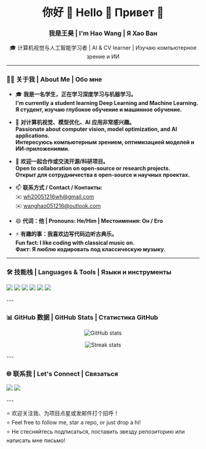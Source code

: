 <h1 align="center">你好 👋 Hello 👋 Привет 👋</h1>
<h3 align="center">我是王昊 | I'm Hao Wang | Я Хао Ван</h3>
<p align="center">🎓 计算机视觉与人工智能学习者 | AI & CV learner | Изучаю компьютерное зрение и ИИ</p>

---

### 🙋‍♂️ 关于我 | About Me | Обо мне

- 🎓 **我是一名学生，正在学习深度学习与机器学习。**  
  **I'm currently a student learning Deep Learning and Machine Learning.**  
  **Я студент, изучаю глубокое обучение и машинное обучение.**

- 👀 **对计算机视觉、模型优化、AI 应用非常感兴趣。**  
  **Passionate about computer vision, model optimization, and AI applications.**  
  **Интересуюсь компьютерным зрением, оптимизацией моделей и ИИ-приложениями.**

- 🤝 **欢迎一起合作或交流开源/科研项目。**  
  **Open to collaboration on open-source or research projects.**  
  **Открыт для сотрудничества в open-source и научных проектах.**

- 📫 **联系方式 / Contact / Контакты:**  
  ✉️ wh20051216wh@gmail.com  
  ✉️ wanghao051216@outlook.com

- 😄 **代词：他 | Pronouns: He/Him | Местоимения: Он / Его**  
- ⚡ **有趣的事：我喜欢边写代码边听古典乐。**  
  **Fun fact: I like coding with classical music on.**  
  **Факт: Я люблю кодировать под классическую музыку.**

---

### 🛠️ 技能栈 | Languages & Tools | Языки и инструменты

<p align="left">
  <img src="https://img.shields.io/badge/Python-3776AB?style=for-the-badge&logo=python&logoColor=white" />
  <img src="https://img.shields.io/badge/TensorFlow-FF6F00?style=for-the-badge&logo=tensorflow&logoColor=white" />
  <img src="https://img.shields.io/badge/PyTorch-EE4C2C?style=for-the-badge&logo=PyTorch&logoColor=white" />
  <img src="https://img.shields.io/badge/Java-007396?style=for-the-badge&logo=java&logoColor=white" />
  <img src="https://img.shields.io/badge/VS%20Code-007ACC?style=for-the-badge&logo=visual-studio-code&logoColor=white" />
  <img src="https://img.shields.io/badge/Linux-FCC624?style=for-the-badge&logo=linux&logoColor=black" />
</p>
---

### 📊 GitHub 数据 | GitHub Stats | Статистика GitHub

<p align="center">
  <img src="https://github-readme-stats.vercel.app/api?username=hao-wang1216&show_icons=true&theme=radical" alt="GitHub stats" />
</p>
<p align="center">
  <img src="https://github-readme-streak-stats.herokuapp.com/?user=hao-wang1216&theme=radical" alt="Streak stats" />
</p>
---

### 🌐 联系我 | Let's Connect | Связаться

<p align="left">
  <a href="mailto:wh20051216wh@gmail.com"><img src="https://img.shields.io/badge/Gmail-D14836?style=for-the-badge&logo=gmail&logoColor=white" /></a>
  <a href="mailto:wanghao051216@outlook.com"><img src="https://img.shields.io/badge/Outlook-0078D4?style=for-the-badge&logo=microsoft-outlook&logoColor=white" /></a>
</p>
---

⭐️ 欢迎关注我、为项目点星或发邮件打个招呼！  
⭐️ Feel free to follow me, star a repo, or just drop a hi!  
⭐️ Не стесняйтесь подписаться, поставить звезду репозиторию или написать мне письмо!

